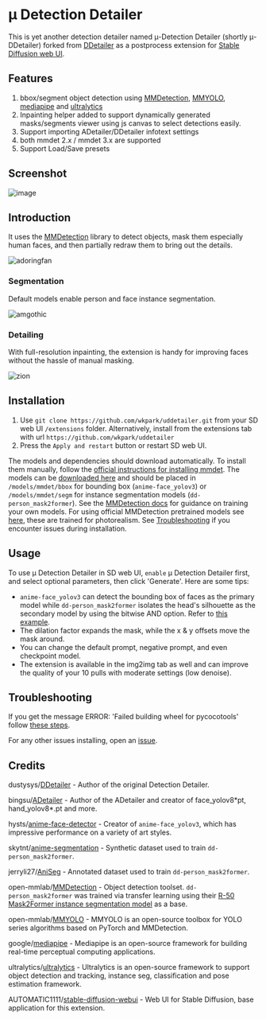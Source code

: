 # μ Detection Detailer
This is yet another detection detailer named μ-Detection Detailer (shortly μ-DDetailer) forked from [DDetailer](https://github.com/dustysys/ddetailer)
as a postprocess extension for [Stable Diffusion web UI](https://github.com/AUTOMATIC1111/stable-diffusion-webui).

## Features
1. bbox/segment object detection using [MMDetection](https://github.com/open-mmlab/mmdetection), [MMYOLO](https://github.com/open-mmlab/mmyolo), [mediapipe](https://github.com/google/mediapipe) and [ultralytics](https://github.com/ultralytics/ultralytics)
2. Inpainting helper added to support dynamically generated masks/segments viewer using js canvas to select detections easily.
3. Support importing ADetailer/DDetailer infotext settings
4. both mmdet 2.x / mmdet 3.x are supported
5. Support Load/Save presets

## Screenshot
![image](https://github.com/wkpark/uddetailer/assets/232347/2a6b69d4-34ed-486b-bd90-b109397b1f38)

## Introduction
It uses the [MMDetection](https://github.com/open-mmlab/mmdetection) library to detect objects, mask them especially human faces, and then partially redraw them to bring out the details.

![adoringfan](/misc/ddetailer_example_1.png)

### Segmentation
Default models enable person and face instance segmentation.

![amgothic](/misc/ddetailer_example_2.png)

### Detailing
With full-resolution inpainting, the extension is handy for improving faces without the hassle of manual masking.

![zion](/misc/ddetailer_example_3.gif)

## Installation
1. Use `git clone https://github.com/wkpark/uddetailer.git` from your SD web UI `/extensions` folder. Alternatively, install from the extensions tab with url `https://github.com/wkpark/uddetailer`
2. Press the `Apply and restart` button or restart SD web UI.

The models and dependencies should download automatically. To install them manually, follow the [official instructions for installing mmdet](https://mmcv.readthedocs.io/en/latest/get_started/installation.html#install-with-mim-recommended). The models can be [downloaded here](https://huggingface.co/dustysys/ddetailer) and should be placed in `/models/mmdet/bbox` for bounding box (`anime-face_yolov3`) or `/models/mmdet/segm` for instance segmentation models (`dd-person_mask2former`). See the [MMDetection docs](https://mmdetection.readthedocs.io/en/latest/1_exist_data_model.html) for guidance on training your own models. For using official MMDetection pretrained models see [here](https://github.com/dustysys/ddetailer/issues/5#issuecomment-1311231989), these are trained for photorealism. See [Troubleshooting](https://github.com/wkpark/uddetailer#troubleshooting) if you encounter issues during installation.

## Usage
To use μ Detection Detailer in SD web UI, `enable` μ Detection Detailer first, and select optional parameters, then click 'Generate'. Here are some tips:
- `anime-face_yolov3` can detect the bounding box of faces as the primary model while `dd-person_mask2former` isolates the head's silhouette as the secondary model by using the bitwise AND option. Refer to [this example](https://github.com/dustysys/ddetailer/issues/4#issuecomment-1311200268).
- The dilation factor expands the mask, while the x & y offsets move the mask around.
- You can change the default prompt, negative prompt, and even checkpoint model.
- The extension is available in the img2img tab as well and can improve the quality of your 10 pulls with moderate settings (low denoise).

## Troubleshooting
If you get the message ERROR: 'Failed building wheel for pycocotools' follow [these steps](https://github.com/dustysys/ddetailer/issues/1#issuecomment-1309415543).

For any other issues installing, open an [issue](https://github.com/wkpark/uddetailer/issues).

## Credits
dustysys/[DDetailer](https://github.com/dustydust/ddetailer) - Author of the original Detection Detailer.

bingsu/[ADetailer](https://github.com/bing-su/adetailer) - Author of the ADetailer and creator of face_yolov8\*pt, hand_yolov8\*.pt and more.

hysts/[anime-face-detector](https://github.com/hysts/anime-face-detector) - Creator of `anime-face_yolov3`, which has impressive performance on a variety of art styles.

skytnt/[anime-segmentation](https://huggingface.co/datasets/skytnt/anime-segmentation) - Synthetic dataset used to train `dd-person_mask2former`.

jerryli27/[AniSeg](https://github.com/jerryli27/AniSeg) - Annotated dataset used to train `dd-person_mask2former`.

open-mmlab/[MMDetection](https://github.com/open-mmlab/mmdetection) - Object detection toolset. `dd-person_mask2former` was trained via transfer learning using their [R-50 Mask2Former instance segmentation model](https://github.com/open-mmlab/mmdetection/tree/master/configs/mask2former#instance-segmentation) as a base.

open-mmlab/[MMYOLO](https://github.com/open-mmlab/mmyolo) - MMYOLO is an open-source toolbox for YOLO series algorithms based on PyTorch and MMDetection.

google/[mediapipe](https://github.com/google/mediapipe) - Mediapipe is an open-source framework for building real-time perceptual computing applications.

ultralytics/[ultralytics](https://github.com/ultralytics/ultralytics) - Ultralytics is an open-source framework to support object detection and tracking, instance seg, classification and pose estimation framework.

AUTOMATIC1111/[stable-diffusion-webui](https://github.com/AUTOMATIC1111/stable-diffusion-webui) - Web UI for Stable Diffusion, base application for this extension.

